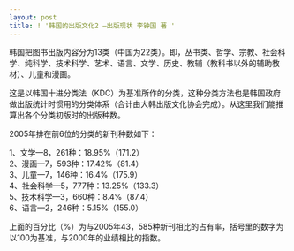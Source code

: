 ```yaml
---
layout: post
title: ! '韩国的出版文化2 —出版现状 李钟国 著 '
---
```


<p>韩国把图书出版内容分为13类（中国为22类）。即，丛书类、哲学、宗教、社会科学、纯科学、技术科学、艺术、语言、文学、历史、教辅（教科书以外的辅助教材）、儿童和漫画。</p>



<p>    这是以韩国十进分类法（KDC）为基准所作的分类，这种分类方法也是韩国政府做出版统计时惯用的分类体系（合计由大韩出版文化协会完成）。从这里我们能推算出各个分类初版时的出版种数。</p>



<p>2005年排在前6位的分类的新刊种数如下：</p>



<p>1、文学—8，261种：18.95%（171.2）<br />2、漫画—7，593种：17.42%（81.4）<br />3、儿童—7，146种：16.4%（175.9）<br />4、社会科学—5，777种：13.25%（133.3）<br />5、技术科学—3，660种：8.4%（87.4）<br />6、语言—2，246种：5.15%（155.0）</p>



<p>    上面的百分比（%）为与2005年43，585种新刊相比的占有率，括号里的数字为以100为基准，与2000年的业绩相比的指数。</p>


